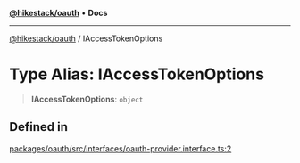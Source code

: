 [**@hikestack/oauth**](/official/reference/oauth/index.md) • **Docs**

***

[@hikestack/oauth](/official/reference/oauth/globals.md) / IAccessTokenOptions

# Type Alias: IAccessTokenOptions

> **IAccessTokenOptions**: `object`

## Defined in

[packages/oauth/src/interfaces/oauth-provider.interface.ts:2](https://github.com/hikestack/hike/blob/1ebdd11ee7a70660fc764f71da265cc7eb170554/packages/oauth/src/interfaces/oauth-provider.interface.ts#L2)
